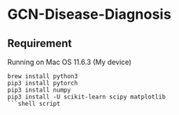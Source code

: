 # GCN-Disease-Diagnosis

## Requirement
Running on Mac OS 11.6.3 (My device)

```shell script
brew install python3
pip3 install pytorch
pip3 install numpy
pip3 install -U scikit-learn scipy matplotlib
```shell script

